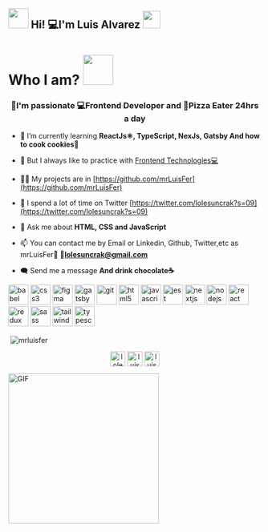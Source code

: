 
<h2> <img src="https://media.giphy.com/media/ObNTw8Uzwy6KQ/giphy.gif" width="40px"> Hi! 💻I'm Luis Alvarez <img src="https://media.giphy.com/media/fFEFxS3DE5VIY/giphy.gif" width="35px"></h2>

<h1>Who I am? <img src="https://media.giphy.com/media/cXRew6iGi0cLZSl76j/giphy.gif" width="60" height="60" /></h1>

<h3 align="center">🌟I'm passionate 💻Frontend Developer and 🍕Pizza Eater 24hrs a day</h3>

- 🌱 I’m currently learning **ReactJs⚛️, TypeScript, NexJs, Gatsby And how to cook cookies🍪**

- 🌟 But I always like to practice with [Frontend Technologies💻](https://github.com/mrLuisFer)

- 👨‍💻 My projects are in [https://github.com/mrLuisFer](https://github.com/mrLuisFer)

- 💬 I spend a lot of time on Twitter [https://twitter.com/lolesuncrak?s=09](https://twitter.com/lolesuncrak?s=09)

- 📝 Ask me about **HTML, CSS and JavaScript**

- 📫 You can contact me by Email or Linkedin, Github, Twitter,etc as mrLuisFer🌟 **💼lolesuncrak@gmail.com**

- 🗨️ Send me a message **And drink chocolate☕**

<p align="left">
<img src="https://www.vectorlogo.zone/logos/babeljs/babeljs-icon.svg" alt="babel" width="40" height="40"/> 
<img src="https://devicons.github.io/devicon/devicon.git/icons/css3/css3-original-wordmark.svg" alt="css3" width="40" height="40"/> 
<img src="https://www.vectorlogo.zone/logos/figma/figma-icon.svg" alt="figma" width="40" height="40"/> 
<img src="https://www.vectorlogo.zone/logos/gatsbyjs/gatsbyjs-icon.svg" alt="gatsby" width="40" height="40"/> 
<img src="https://www.vectorlogo.zone/logos/git-scm/git-scm-icon.svg" alt="git" width="40" height="40"/>
<img src="https://devicons.github.io/devicon/devicon.git/icons/html5/html5-original-wordmark.svg" alt="html5" width="40" height="40"/>
<img src="https://devicons.github.io/devicon/devicon.git/icons/javascript/javascript-original.svg" alt="javascript" width="40" height="40"/> 
<img src="https://i.ibb.co/Yj6p14L/jest.png" alt="jest" width="40" height="40"/> 
<img src="https://cdn.worldvectorlogo.com/logos/nextjs-3.svg" alt="nextjs" width="40" height="40"/> 
<img src="https://devicons.github.io/devicon/devicon.git/icons/nodejs/nodejs-original-wordmark.svg" alt="nodejs" width="40" height="40"/> 
<img src="https://devicons.github.io/devicon/devicon.git/icons/react/react-original-wordmark.svg" alt="react" width="40" height="40"/> 
<img src="https://devicons.github.io/devicon/devicon.git/icons/redux/redux-original.svg" alt="redux" width="40" height="40"/> 
<img src="https://devicons.github.io/devicon/devicon.git/icons/sass/sass-original.svg" alt="sass" width="40" height="40"/> 
<img src="https://www.vectorlogo.zone/logos/tailwindcss/tailwindcss-icon.svg" alt="tailwind" width="40" height="40"/> 
<img src="https://devicons.github.io/devicon/devicon.git/icons/typescript/typescript-original.svg" alt="typescript" width="40" height="40"/></p>

<p>&nbsp;<img align="center" src="https://github-readme-stats.vercel.app/api?username=mrluisfer&show_icons=true" alt="mrluisfer" /></p>

<p align="center">
<a href="https://twitter.com/lolesuncrak" target="blank"><img align="center" src="https://cdn.jsdelivr.net/npm/simple-icons@3.0.1/icons/twitter.svg" alt="lolesuncrak" height="30" width="30" /></a>
<a href="https://linkedin.com/in/luis fernando alvarez manriquez" target="blank"><img align="center" src="https://cdn.jsdelivr.net/npm/simple-icons@3.0.1/icons/linkedin.svg" alt="luis fernando alvarez manriquez" height="30" width="30" /></a>
<a href='mailto:lolesuncrak@gmail.com' target='blank'><img align='center' src="https://unpkg.com/simple-icons@3.4.1/icons/gmail.svg" width="30" height="30" alt="luis fernando alvarez manriquez" /></a>
</p>

<img align="center" alt="GIF" src="https://media3.giphy.com/media/Q7SKqn3G97xpmfSOvG/giphy.gif?cid=ecf05e47gyjga4hbh8a62dwyu0epfv84eq5irr2dgctcz2fv&rid=giphy.gif" width="300" height="300" />
